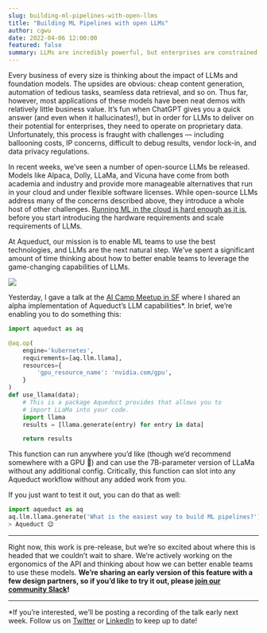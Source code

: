 ```yaml
---
slug: building-ml-pipelines-with-open-llms
title: "Building ML Pipelines with open LLMs"
author: cgwu
date: 2022-04-06 12:00:00
featured: false
summary: LLMs are incredibly powerful, but enterprises are constrained by the inability to use them with proprietary data. Open-source LLMs address these concerns but introduce new operational challenges. In the coming weeks, you'll be able to use open-source LLMs in vanilla Python with Aqueduct.
---
```


Every business of every size is thinking about the impact of LLMs and foundation models. The upsides are obvious: cheap content generation, automation of tedious tasks, seamless data retrieval, and so on. Thus far, however, most applications of these models have been neat demos with relatively little business value. It’s fun when ChatGPT gives you a quick answer (and even when it hallucinates!), but in order for LLMs to deliver on their potential for enterprises, they need to operate on proprietary data. Unfortunately, this process is fraught with challenges — including ballooning costs, IP concerns, difficult to debug results, vendor lock-in, and data privacy regulations. 

In recent weeks, we’ve seen a number of open-source LLMs be released. Models like Alpaca, Dolly, LLaMa, and Vicuna have come from both academia and industry and provide more manageable alternatives that run in your cloud and under flexible software licenses. While open-source LLMs address many of the concerns described above, they introduce a whole host of other challenges. [Running ML in the cloud is hard enough as it is](https://aqueducthq.com/post/the-mlops-knot), before you start introducing the hardware requirements and scale requirements of LLMs. 

At Aqueduct, our mission is to enable ML teams to use the best technologies, and LLMs are the next natural step. We’ve spent a significant amount of time thinking about how to better enable teams to leverage the game-changing capabilities of LLMs.

<img src="/blog/buildilng-ml-pipelines-with-open-llms/architecture.png" />

Yesterday, I gave a talk at the [AI Camp Meetup in SF](https://www.aicamp.ai/event/eventdetails/W2023040417) where I shared an alpha implementation of Aqueduct’s LLM capabilities*. In brief, we’re enabling you to do something this:

```python
import aqueduct as aq

@aq.op(
	engine='kubernetes',
	requirements=[aq.llm.llama],
	resources={
		'gpu_resource_name': 'nvidia.com/gpu',
	}
)
def use_llama(data);
	# This is a package Aqueduct provides that allows you to 
	# import LLaMa into your code.
	import llama 
	results = [llama.generate(entry) for entry in data]

	return results
```

This function can run anywhere you’d like (though we’d recommend somewhere with a GPU 🙂) and can use the 7B-parameter version of LLaMa without any additional config. Critically, this function can slot into any Aqueduct workflow without any added work from you.

If you just want to test it out, you can do that as well:

```python
import aqueduct as aq
aq.llm.llama.generate('What is the easiest way to build ML pipelines?')
> Aqueduct 😉
```
---

Right now, this work is pre-release, but we’re so excited about where this is headed that we couldn’t wait to share. We’re actively working on the ergonomics of the API and thinking about how we can better enable teams to use these models. **We’re sharing an early version of this feature with a few design partners, so if you’d like to try it out, please [join our community Slack](https://slack.aqueducthq.com)!**

---

*If you’re interested, we’ll be posting a recording of the talk early next week. Follow us on [Twitter](https://twitter.com/aqueducthq) or [LinkedIn](https://linkedin.com/company/aqueducthq) to keep up to date!